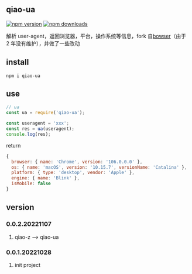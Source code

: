 ## qiao-ua

[![npm version](https://img.shields.io/npm/v/qiao-ua.svg?style=flat-square)](https://www.npmjs.org/package/qiao-ua)
[![npm downloads](https://img.shields.io/npm/dm/qiao-ua.svg?style=flat-square)](https://npm-stat.com/charts.html?package=qiao-ua)

解析 user-agent，返回浏览器，平台，操作系统等信息，fork 自[bowser](https://www.npmjs.com/package/bowser)（由于 2 年没有维护），并做了一些改动

## install

```shell
npm i qiao-ua
```

## use

```javascript
// ua
const ua = require('qiao-ua');

const useragent = 'xxx';
const res = ua(useragent);
console.log(res);
```

return

```javascript
{
  browser: { name: 'Chrome', version: '106.0.0.0' },
  os: { name: 'macOS', version: '10.15.7', versionName: 'Catalina' },
  platform: { type: 'desktop', vendor: 'Apple' },
  engine: { name: 'Blink' },
  isMobile: false
}
```

## version

### 0.0.2.20221107

1. qiao-z --> qiao-ua

### 0.0.1.20221028

1. init project
